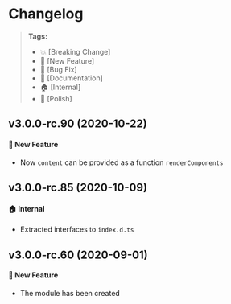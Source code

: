 Changelog
=========

> **Tags:**
> - :boom:       [Breaking Change]
> - :rocket:     [New Feature]
> - :bug:        [Bug Fix]
> - :memo:       [Documentation]
> - :house:      [Internal]
> - :nail_care:  [Polish]

## v3.0.0-rc.90 (2020-10-22)

#### :rocket: New Feature

* Now `content` can be provided as a function `renderComponents`

## v3.0.0-rc.85 (2020-10-09)

#### :house: Internal

* Extracted interfaces to `index.d.ts`

## v3.0.0-rc.60 (2020-09-01)

#### :rocket: New Feature

* The module has been created
